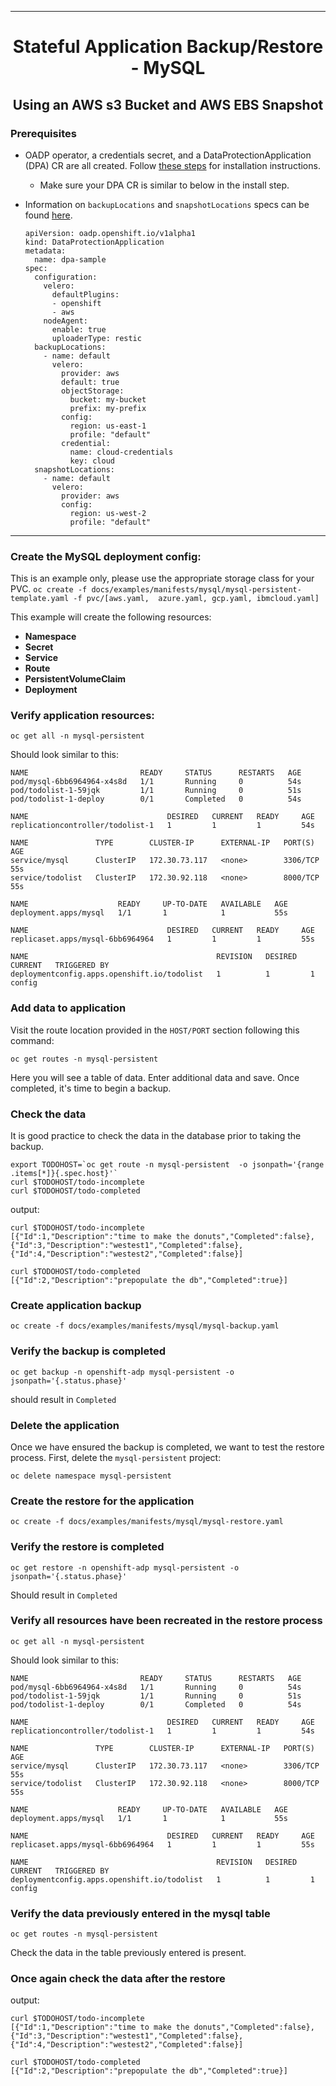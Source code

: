 <hr style="height:1px;border:none;color:#333;">
<h1 align="center">Stateful Application Backup/Restore - MySQL</h1>
<h2 align="center">Using an AWS s3 Bucket and AWS EBS Snapshot</h2>

### Prerequisites
* OADP operator, a credentials secret, and a DataProtectionApplication (DPA) CR
  are all created. Follow [these steps](/docs/install_olm.md) for installation instructions.

  - Make sure your DPA CR is similar to below in the install step.

* Information on `backupLocations` and `snapshotLocations` specs
  can be found [here](/docs/config/bsl_and_vsl.md).


    ```
    apiVersion: oadp.openshift.io/v1alpha1
    kind: DataProtectionApplication
    metadata:
      name: dpa-sample
    spec:
      configuration:
        velero:
          defaultPlugins:
          - openshift
          - aws
        nodeAgent:
          enable: true
          uploaderType: restic
      backupLocations:
        - name: default
          velero:
            provider: aws
            default: true
            objectStorage:
              bucket: my-bucket
              prefix: my-prefix
            config:
              region: us-east-1
              profile: "default"
            credential:
              name: cloud-credentials
              key: cloud
      snapshotLocations:
        - name: default
          velero:
            provider: aws
            config:
              region: us-west-2
              profile: "default"

    ```

<hr style="height:1px;border:none;color:#333;">

### Create the MySQL deployment config:

This is an example only, please use the appropriate storage class for your PVC.
`oc create -f docs/examples/manifests/mysql/mysql-persistent-template.yaml -f pvc/[aws.yaml,  azure.yaml, gcp.yaml, ibmcloud.yaml]`

This example will create the following resources:
* **Namespace**
* **Secret**
* **Service**
* **Route**
* **PersistentVolumeClaim**
* **Deployment**

### Verify application resources:

`oc get all -n mysql-persistent`

Should look similar to this:

```
NAME                         READY     STATUS      RESTARTS   AGE
pod/mysql-6bb6964964-x4s8d   1/1       Running     0          54s
pod/todolist-1-59jqk         1/1       Running     0          51s
pod/todolist-1-deploy        0/1       Completed   0          54s

NAME                               DESIRED   CURRENT   READY     AGE
replicationcontroller/todolist-1   1         1         1         54s

NAME               TYPE        CLUSTER-IP      EXTERNAL-IP   PORT(S)    AGE
service/mysql      ClusterIP   172.30.73.117   <none>        3306/TCP   55s
service/todolist   ClusterIP   172.30.92.118   <none>        8000/TCP   55s

NAME                    READY     UP-TO-DATE   AVAILABLE   AGE
deployment.apps/mysql   1/1       1            1           55s

NAME                               DESIRED   CURRENT   READY     AGE
replicaset.apps/mysql-6bb6964964   1         1         1         55s

NAME                                          REVISION   DESIRED   CURRENT   TRIGGERED BY
deploymentconfig.apps.openshift.io/todolist   1          1         1         config
```

### Add data to application

Visit the route location provided in the `HOST/PORT` section following this command:

`oc get routes -n mysql-persistent`

Here you will see a table of data. Enter additional data and save.
Once completed, it's time to begin a backup.

### Check the data 
It is good practice to check the data in the database prior to taking the backup.
```
export TODOHOST=`oc get route -n mysql-persistent  -o jsonpath='{range .items[*]}{.spec.host}'`
curl $TODOHOST/todo-incomplete
curl $TODOHOST/todo-completed
```

output:
```
curl $TODOHOST/todo-incomplete
[{"Id":1,"Description":"time to make the donuts","Completed":false},{"Id":3,"Description":"westest1","Completed":false},{"Id":4,"Description":"westest2","Completed":false}]

curl $TODOHOST/todo-completed
[{"Id":2,"Description":"prepopulate the db","Completed":true}]
```

### Create application backup

`oc create -f docs/examples/manifests/mysql/mysql-backup.yaml`

### Verify the backup is completed

`oc get backup -n openshift-adp mysql-persistent -o jsonpath='{.status.phase}'`

should result in `Completed`

### Delete the application

Once we have ensured the backup is completed, we want to test the restore
process. First, delete the `mysql-persistent` project:

`oc delete namespace mysql-persistent`

### Create the restore for the application

`oc create -f docs/examples/manifests/mysql/mysql-restore.yaml`

### Verify the restore is completed

`oc get restore -n openshift-adp mysql-persistent -o jsonpath='{.status.phase}'`

Should result in `Completed`

### Verify all resources have been recreated in the restore process

`oc get all -n mysql-persistent`

Should look similar to this:

```
NAME                         READY     STATUS      RESTARTS   AGE
pod/mysql-6bb6964964-x4s8d   1/1       Running     0          54s
pod/todolist-1-59jqk         1/1       Running     0          51s
pod/todolist-1-deploy        0/1       Completed   0          54s

NAME                               DESIRED   CURRENT   READY     AGE
replicationcontroller/todolist-1   1         1         1         54s

NAME               TYPE        CLUSTER-IP      EXTERNAL-IP   PORT(S)    AGE
service/mysql      ClusterIP   172.30.73.117   <none>        3306/TCP   55s
service/todolist   ClusterIP   172.30.92.118   <none>        8000/TCP   55s

NAME                    READY     UP-TO-DATE   AVAILABLE   AGE
deployment.apps/mysql   1/1       1            1           55s

NAME                               DESIRED   CURRENT   READY     AGE
replicaset.apps/mysql-6bb6964964   1         1         1         55s

NAME                                          REVISION   DESIRED   CURRENT   TRIGGERED BY
deploymentconfig.apps.openshift.io/todolist   1          1         1         config
```

### Verify the data previously entered in the mysql table

`oc get routes -n mysql-persistent`

Check the data in the table previously entered is present.

### Once again check the data after the restore

output:
```
curl $TODOHOST/todo-incomplete
[{"Id":1,"Description":"time to make the donuts","Completed":false},{"Id":3,"Description":"westest1","Completed":false},{"Id":4,"Description":"westest2","Completed":false}]

curl $TODOHOST/todo-completed
[{"Id":2,"Description":"prepopulate the db","Completed":true}]
